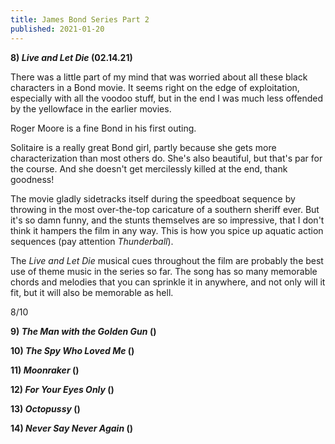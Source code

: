 ```yaml
---
title: James Bond Series Part 2
published: 2021-01-20
---
```


**8) _Live and Let Die_ (02.14.21)**

There was a little part of my mind that was worried about all these black characters in a Bond movie. It seems right on the edge of exploitation, especially with all the voodoo stuff, but in the end I was much less offended by the yellowface in the earlier movies.

Roger Moore is a fine Bond in his first outing.

Solitaire is a really great Bond girl, partly because she gets more characterization than most others do. She's also beautiful, but that's par for the course. And she doesn't get mercilessly killed at the end, thank goodness!

The movie gladly sidetracks itself during the speedboat sequence by throwing in the most over-the-top caricature of a southern sheriff ever. But it's so damn funny, and the stunts themselves are so impressive, that I don't think it hampers the film in any way. This is how you spice up aquatic action sequences (pay attention _Thunderball_).

The _Live and Let Die_ musical cues throughout the film are probably the best use of theme music in the series so far. The song has so many memorable chords and melodies that you can sprinkle it in anywhere, and not only will it fit, but it will also be memorable as hell.

8/10

**9) _The Man with the Golden Gun_ ()**

**10) _The Spy Who Loved Me_ ()**

**11) _Moonraker_ ()**

**12) _For Your Eyes Only_ ()**

**13) _Octopussy_ ()**

**14) _Never Say Never Again_ ()**
